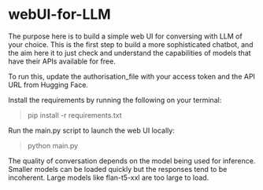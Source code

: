 # webUI-for-LLM

The purpose here is to build a simple web UI for conversing with LLM of your choice. This
is the first step to build a more sophisticated chatbot, and the aim here it to just
check and understand the capabilities of models that have their APIs available for free.

To run this, update the authorisation_file with your access token and the API URL from
Hugging Face.

Install the requirements by running the following on your terminal:
> pip install -r requirements.txt

Run the main.py script to launch the web UI locally:
> python main.py

The quality of conversation depends on the model being used for inference. Smaller models
can be loaded quickly but the responses tend to be incoherent. Large models like flan-t5-xxl
are too large to load.